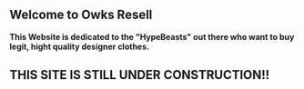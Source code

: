 

## Welcome to Owks Resell

**This Website is dedicated to the "HypeBeasts" out there who want to buy legit, hight quality designer clothes.**


## THIS SITE IS STILL UNDER CONSTRUCTION!!















